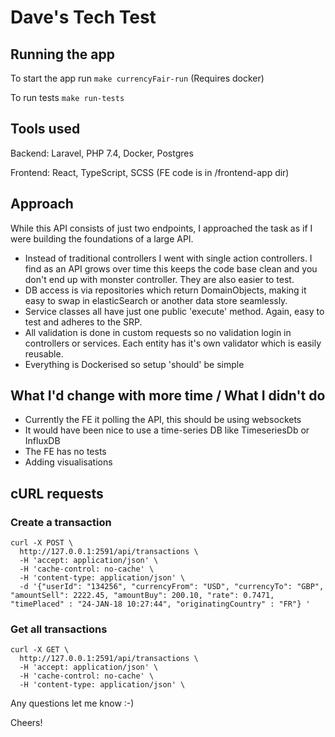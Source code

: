 # Dave's Tech Test

## Running the app

To start the app run `make currencyFair-run` (Requires docker)

To run tests `make run-tests`

## Tools used

Backend: Laravel, PHP 7.4, Docker, Postgres

Frontend: React, TypeScript, SCSS (FE code is in /frontend-app dir)

## Approach

While this API consists of just two endpoints, I approached the task as if I were building 
the foundations of a large API.

 - Instead of traditional controllers I went with single action controllers. I find as an API grows over time
 this keeps the code base clean and you don't end up with monster controller. They are also easier to test.
 - DB access is via repositories which return DomainObjects, making it easy to swap in elasticSearch or another data 
 store seamlessly.
 - Service classes all have just one public 'execute' method. Again, easy to test and adheres to the SRP.
 - All validation is done in custom requests so no validation login in controllers or services. Each entity has it's own 
 validator which is easily reusable.
 - Everything is Dockerised so setup 'should' be simple
 
## What I'd change with more time / What I didn't do
  - Currently the FE it polling the API, this should be using websockets
  - It would have been nice to use a time-series DB like TimeseriesDb or InfluxDB
  - The FE has no tests
  - Adding visualisations
    
## cURL requests
 
### Create a transaction

```
curl -X POST \
  http://127.0.0.1:2591/api/transactions \
  -H 'accept: application/json' \
  -H 'cache-control: no-cache' \
  -H 'content-type: application/json' \
  -d '{"userId": "134256", "currencyFrom": "USD", "currencyTo": "GBP", "amountSell": 2222.45, "amountBuy": 200.10, "rate": 0.7471, "timePlaced" : "24-JAN-18 10:27:44", "originatingCountry" : "FR"} '
```
 
### Get all transactions

```
curl -X GET \
  http://127.0.0.1:2591/api/transactions \
  -H 'accept: application/json' \
  -H 'cache-control: no-cache' \
  -H 'content-type: application/json' \
```

Any questions let me know :-)

Cheers!
